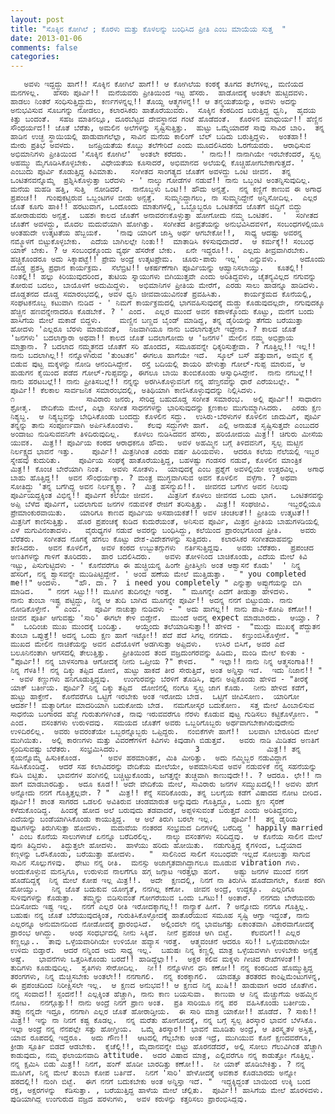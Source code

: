 ```yaml
---
layout: post
title: "ಸೊಕ್ಕಿನ ಕೋಗಿಲೆ ; ಕೊರಳು ಮತ್ತು ಕೊಳಲನ್ನು ಬಂಧಿಸಿದ ಪ್ರೀತಿ ಎಂಬ ಮಾಯೆಯ ಸುತ್ತ  "
date: 2013-01-06
comments: false
categories: 
---
```



       ಅವಳು ಇದ್ದದ್ದು ಹಾಗೆ!! ಸೊಕ್ಕಿನ ಕೋಗಿಲೆ ಹಾಗೆ!! ಆ ಕೋಗಿಲೆಯ ಕಂಠಕ್ಕೆ ತೂಗದ ತಲೆಗಳಿಲ್ಲ, ಮಣಿಯದ ಮನಗಳಿಲ್ಲ.   ಹೆಸರು ಪೂರ್ವಿ!!  ಮನೆಯವರು ಪ್ರೀತಿಯಿಂದ ಇಟ್ಟ ಹೆಸರು.  ಹಾಡೋದಕ್ಕೆ ಅಂತಲೇ ಹುಟ್ಟಿದವಳು.   ಹಾಡಲು ನಿಂತರೆ ಸಂಧಿಸುತ್ತಿದ್ದುದು, ಕರ್ಣಗಳನ್ನಲ್ಲ!! ತೊಯ್ದ ಆತ್ಮಗಳನ್ನ!! ಆ ತನ್ಮಯತೆಯನ್ನು, ಅವಳು ಅದನ್ನು ಅನುಭವಿಸುವ ಸೊಬಗನ್ನು ನೋಡಲು, ಕಲಾರಸಿಕರು ಹಾತೊರೆಯುವರು.  ಸೊಕ್ಕಿನ ಕಂಠದಿಂದ ಬರುತ್ತಿದ್ದ ಧ್ವನಿ,  ಹೃದಯ ಕಿತ್ತು ಬಂದಂತೆ.  ಸಹಜ ಮಾತಿನಲ್ಲೂ, ದೂರಬೆಟ್ಟದ ದೇವಸ್ಥಾನದ ಗಂಟೆ ಹೊಡೆದಂತೆ.  ಕೊರಳಿನ ಮಾಧುರ್ಯ!! ಹೆಣ್ಣಿನ ಸೌಂಧರ್ಯದ!! ಜೊತೆ ಬೆರೆತು, ಅಮಲಿನ ಅಲೆಗಳನ್ನು ಸೃಷ್ಟಿಸುತ್ತಿತ್ತು.  ಹುಟ್ಟು ಒಮ್ಮೆಯಾದರೆ ಸಾವು ಸಾವಿರ ಬಾರಿ.  ತನ್ನ ಹಾಡಿನ ಉಚ್ಛ ಸ್ಥಾಯಿಯಲ್ಲಿ ಹಾಡುವಾಗಲೆಲ್ಲಾ, ಸಾವಿನ ಮನೆಯ ಕಾಲಿಂಗ್ ಬೆಲ್ ಬಡಿದು ಬರುತ್ತಿದ್ದಳು.  ಅಂತಹಾ!! ಮೇರು ಪ್ರತಿಭೆ ಅವಳದು.   ಜನಪ್ರಿಯತೆಯ ಕೊಬ್ಬು ತಲೆಗೇರಿದೆ ಎಂದು ಮೂದಲಿಸಿದರು ಓರಗೆಯವರು.  ಆರಾಧಿಸುವ ಅಭಿಮಾನಿಗಳು ಪ್ರೀತಿಯಿಂದ 'ಸೊಕ್ಕಿನ ಕೋಗಿಲೆ'  ಅಂತಲೇ ಕರೆದರು.   ' ನಾನು!! ನಾನಾಗಿಯೇ ಇರಬೇಕೆಂದರೆ, ಸ್ವಲ್ಪ ಅಹಮ್ಮು ಮೈಗೂಡಿಸಿಕೊಳ್ಳಬೇಕು.  ವಿಧೇಯತೆಯ ಕೂಸಾದರೆ, ಅಭಿಮಾನದ ಅಲೆಯಲ್ಲಿ ಕೊಚ್ಚಿಹೋಗಬೇಕಾಗುತ್ತದೆ. ' ಎಂಬುದು ಪೂರ್ವಿ ಕೊಡುತ್ತಿದ್ದ ಕಿವಿಮಾತು.   ಸಂಗೀತದ ಸಾಂಗತ್ಯದ ಜೊತೆಗೆ ಅವಳದ್ದು ಒಂಟಿ ಜೀವನ.  ತನ್ನ ಒಂಟಿತನವನ್ನೊಮ್ಮೆ  ಪ್ರಶ್ನಿಸಿಕೊಳ್ಳುತ್ತಾ ಬರೆದಳು - ' ನಾಲ್ಕು ಗೋಡೆಗಳ ನಡುವೆ!! ನಾನು ಒಬ್ಬಂಟಿ ಅಂತನ್ನಿಸುವುದಿಲ್ಲ.  ಮನೆಯ ಮಹಡಿ ಹತ್ತಿ, ಸುತ್ತಿ  ನೋಡಿದರೆ.  ನಾನೊಬ್ಬಳು ಒಂಟಿ!! ಹೌದು ಅನ್ಸತ್ತೆ.  ನನ್ನ ಕಣ್ಣಿಗೆ ಕಾಣುವ ಈ ಅಗಾಧ ಪ್ರಪಂಚ!!  ಗುಂಪುಕಟ್ಟಿರುವ ಒಬ್ಬಂಟಿಗಳ ಬೀಡು ಅನ್ಸತ್ತೆ.  ಸುಮ್ಮನಿದ್ದಾಗಲು, ನಾ ಸುಮ್ಮನಿದ್ದೇನೆ ಅನ್ನಿಸೋದಿಲ್ಲ.  ಎಲ್ಲರ ಜೊತೆ ಕೂಗು ಹಾಕಿ!! ಹರಟುವಾಗ, ಒಂದೊಂದು ಮಾತುಗಳಲ್ಲಿ, ಒಬ್ಬೊಬ್ಬರೂ ಒಂಟಿತನದ ಜೊತೆಗೆ ಜಿದ್ದಿಗೆ ಬಿದ್ದು ಹೋರಾಡುವರು ಅನ್ಸತ್ತೆ.  ಬಹಶಃ ಕಾಲದ ಜೊತೆಗೆ ಅನಾವರಣಕೊಳ್ಳುತ್ತಾ ಹೋಗೋದು ನಮ್ಮ ಒಂಟಿತನ.  '  ಸಂಗೀತದ ಜೊತೆಗೆ ಅವಳದ್ದು, ಮೊದಲ ಮದುವೆಯಾಗಿ ಹೋಗಿತ್ತು.  ಸಂಗೀತದ ತೀವ್ರತೆಯನ್ನು ಅನುಭವಿಸಿದವಳಿಗೆ, ಸಂಬಂಧಗಳಲ್ಲಿಯೂ ಅಂತಹುದೇ ಉತ್ಕಟತೆಯ ಹೆಬ್ಬಯಕೆ.   'ನಾವು ಯಾರಿಗೆ ಜಾಸ್ತಿ ಅರ್ಥ ಆಗಬೇಕೋ!!,  ಸಾಧ್ಯ ಆದಷ್ಟು ಅವರನ್ನ ನಮ್ಮೊಳಗೆ ಬಿಟ್ಟುಕೊಳ್ಳಬೇಕು.  ಎದೆಯ ಬಾಗಿಲಲ್ಲೇ ನಿಂತು!!  ಮಾತಾಡಿಸಿ ಕಳಿಸುವುದಾದರೆ.  ಆ ಕರ್ಮಕ್ಕೆ!! ಸಂಬಂಧ ಯಾಕ್ ಬೇಕು. ? ಆ ಸಂಬಂಧಕ್ಕೊಂದು ವ್ಯರ್ಥ ಹೆಸರೇಕೆ ಬೇಕು.  ಏನೇ ಇದ್ದರೂ!!.  ಎಲ್ಲದು ತೀವ್ರವಾಗಿರಬೇಕು.  ಹಚ್ಚಿಕೊಂಡರೂ ಅದು ಸಿಕ್ಕಾಪಟ್ಟೆ!! ಪ್ರೇಮ ಅಂದ್ರೆ ಉತ್ಕಟಪ್ರೇಮ.  ಚೂರು-ಪಾರು  ಇಲ್ಲ'  ಎನ್ನುವಳು.     ಅದೊಂದು ದೊಡ್ಡ ಪ್ರಶಸ್ತಿ ಪ್ರಧಾನ ಕಾರ್ಯಕ್ರಮ.  ಸೆಲೆಬ್ರಿಟಿ!! ಆಕರ್ಷಣೆಗಾಗಿ ಪೂರ್ವಿಯನ್ನು ಆಹ್ವಾನಿಸಲಾಯ್ತು.   ಕೂತಲ್ಲಿ!! ನಿಂತಲ್ಲಿ!! ಹಲ್ಲು ಕಿರಿಯುವುದರಿಂದ, ತುಟಿಯ ಸ್ನಾಯುಗಳು ಬಿಗಿಯುತ್ತವೇ ಎಂದು ಅರಿತಿದ್ದವಳು, ಚೈತನ್ಯವಿಲ್ಲದ ನಗುವನ್ನು ತೋರುವ ಬದಲು, ಬಾಯೊಳಗೆ ಅದುಮಿದ್ದಳು.  ಅಭಿಮಾನಿಗಳ ಪ್ರೀತಿಯ ಮೇರೆಗೆ, ಎರಡು ಸಾಲು ಹಾಡನ್ನೂ ಹಾಡಿದಳು.  ದೊಡ್ಡತನದ ದೊಡ್ಡ ಸಮಾರಂಭದಲ್ಲಿ, ಅವಳ ಧ್ವನಿ ಜೀವವಾಯುವಿನಂತೆ ಪ್ರವಹಿಸಿತು.     ಕಾರ್ಯಕ್ರಮದ ಕೊನೆಯಲ್ಲಿ, ಸಂಘಟಕನೊಬ್ಬ ಕಟುವಾಗಿ ನುಡಿದ - ' ನಿಮಗೆ ಕಾರ್ಯಕ್ರಮದಲ್ಲಿ ಭಾಗವಹಿಸುವುದಕ್ಕೆ ದುಡ್ಡು ಕೊಡುವುದಲ್ಲದೇ, ನಗುವುದಕ್ಕೂ ಹೆಚ್ಚಿನ ಹಣವನ್ನೇನಾದರೂ ಕೊಡಬೇಕೆ. ? ' ಎಂದ.  ಎಲ್ಲರ ಮುಂದೆ ಅವನ ಕಪಾಳಕ್ಕೊಂದು ಕೊಟ್ಟು, ಮನೆಗೆ ಬಂದು ಹಾಸಿಗೆಯ ಮೇಲೆ ಮಕಾಡೆ ಬಿದ್ದಳು.    ಮಣ್ಣಿನ ಬಣ್ಣದ ಬೈಂಡ್ ಮಾಡಿದ್ದ, ತನ್ನ ಡೈರಿಯನ್ನು ತೆಗೆದು ಬರೆಯುತ್ತಾ ಹೋದಳು 'ಎಲ್ಲರೂ ಬೆರಳು ಮಾಡುವಂತೆ,  ನಿಜವಾಗಿಯೂ ನಾನು ಬದಲಾಗುತ್ತಲೇ ಇದ್ದೇನಾ. ? ಕಾಲದ ಜೊತೆ 'ಜನಗಳು' ಬದಲಾಗ್ತಾರಾ ಅಥವಾ!! ಕಾಲದ ಜೊತೆ ಬದಲಾಗೋದು ಆ 'ಜನಗಳ' ಮೇಲಿನ ನಮ್ಮ ಅಭಿಪ್ರಾಯ ಮಾತ್ರಾನಾ. ? ಬದಲಾದ ನಮ್ಮತನದ ಜೊತೆಗೆ ಸರಿ ಹೊಂದದ, ಸಮೂಹವನ್ನೇ ಧಿಕ್ಕರಿಸುತ್ತೇವಾ. ? ಗೊತ್ತಿಲ್ಲ!! ಇಲ್ಲ!! ನಾನು ಬದಲಾಗಿಲ್ಲ!! ನನ್ನೊಳಗಿರುವ 'ತುಂಟತನ' ಈಗಲೂ ಹಾಗೆಯೇ ಇದೆ.  ಸ್ಕೂಲ್ ಬಸ್ ಹತ್ತುವಾಗ, ಅಮ್ಮನ ಕೈ ಬಿಡುವ ಪುಟ್ಟ ಮಕ್ಕಳನ್ನು ನೋಡಿ ಆನಂದಿಸಿದ್ದೇನೆ.  ರಸ್ತೆ ಬದಿಯಲ್ಲಿ ಶಾಯರಿ ಹೇಳುತ್ತಾ ಗೋಲ್-ಗುಪ್ಪ ಮಾರುವ, ಆ ಹುಡುಗನ ಕೈಯಿಂದ ಪಡೆದ ಗೋಲ್-ಗುಪ್ಪವನ್ನು, ಈಗಲೂ ಬಾಯಿ ತುಂಬಿಕೊಂಡು ಆಸ್ವಾಧಿಸಿದ್ದೇನೆ.  ನಾನು ನಗಬಲ್ಲೆ!! ನಾನು ಹರಟಬಲ್ಲೆ!! ನಾನು ಪ್ರೀತಿಸಬಲ್ಲೆ!! ನನ್ನನ್ನು ಅರಗಿಸಿಕೊಳ್ಳುವನಿಗೆ ನನ್ನ ಹೆಣ್ತನವನ್ನು ಧಾರೆ ಎರೆಯಬಲ್ಲೇ. "  ಪೂರ್ವಿ!! ಕೆಲಕಾಲ ಸಾರ್ವಜನಿಕ ಸಮಾರಂಭದಲ್ಲಿ, ಅತಿಥಿಯಾಗಿ ಕಾಣಿಸಿಕೊಳ್ಳುವುದನ್ನು ನಿಲ್ಲಿಸಿದಳು.                  ೧                ಸಾವಿರಾರು ಜನರು, ಸೇರಿದ್ದ ಬಹುದೊಡ್ಡ ಸಂಗೀತ ಸಮಾರಂಭ.  ಅಲ್ಲಿ ಪೂರ್ವಿ!! ಸಾಧಾರಣ ಶ್ರೋತೃ.  ವೇದಿಕೆಯ ಮೇಲೆ, ಎಲ್ಲಾ ಸಂಗೀತ ಸಾಧನಗಳನ್ನು ಭಾರಿಸುವುದನ್ನು ಕ್ಷಣಕಾಲ ಮುಗುಮ್ಮಾಗಿಸಿದರು.  ಎರಡು ಕ್ಷಣ ನಿಶ್ಯಬ್ದ.  ಆ ನಿಶ್ಯಬ್ದವನ್ನು ಬೇಧಿಸಿಕೊಂಡು ಬಂದದ್ದು ಕೊಳಲಿನ ಸದ್ದು.  ಉಸಿರು-ಬೆರಳುಗಳ ಕೊಳಲಿನ ಜಾದುವಿಗೆ, ಪೂರ್ವಿ ತನ್ನನ್ನು ತಾನು ಸಂಪೂರ್ಣವಾಗಿ ಅರ್ಪಿಸಿಕೊಂಡಳು.   ಕೆಲವು ಸದ್ದುಗಳೇ ಹಾಗೆ.  ಎಲ್ಲಿ ಅನಾಹುತ ಸೃಷ್ಟಿಸುತ್ತವೇ ಎಂಬುದರ ಅಂದಾಜು ನುಡಿಸುವವನಿಗೇ ತಿಳಿದಿರುವುದಿಲ್ಲ.   ಕೊಳಲು ನುಡಿಸಿದವನ ಹೆಸರು, ಹರಿಯೋದಯ ಮಿತ್ರ!! ಚಿಗುರು ಮೀಸೆಯ ಯುವಕ.  ಮಿತ್ರ!! ಪೂರ್ವಿಯ ಕಂಠದ ಆರಾಧಕನೂ ಹೌದು.  ಅವಳ ಅಹಮ್ಮಿನ ಬಗ್ಗೆ ತಿಳಿದವನಿಗೆ, ಸ್ವಲ್ಪ ಮಟ್ಟಿನ ನಿರ್ಲಕ್ಷ್ಯದ ಭಾವನೆ ಇತ್ತು.    ಪೂರ್ವಿ!! ಮಿತ್ರನಿಗಿಂತ ಎರಡು ವರ್ಷ ಹಿರಿಯವಳು.  ಆದರೂ ಕಲೆಯ ನೆಲೆಯಲ್ಲಿ ಇಬ್ಬರ ಸ್ನೇಹವು ಕುದುರಿತು.    ಪೂರ್ವಿಯ ಸಂಘಕ್ಕೆ ಹಾತೊರೆಯುತ್ತಿದ್ದ, ಬಹಳಷ್ಟು ಗಂಡಸರ ನಡುವೆ, ಕೊಳಲಿನ ಮಾಂತ್ರಿಕ ಮಿತ್ರ!! ಕೊಂಚ ಬೇರೆಯಾಗಿ ನಿಂತ.  ಅವಳು ಸೋತಳು.  ಯಾವುದಕ್ಕೆ ಎಂಬ ಪ್ರಶ್ನೆಗೆ ಅವಳಲ್ಲಿಯೇ ಉತ್ತರವಿಲ್ಲ.  ಅಗಾಧ ಬಾಹು ಹೊತ್ತಿದ್ದ!!  ಅವನ ಸೌಂಧರ್ಯಕ್ಕಾ. ? ಮಂತ್ರ ಮುಗ್ಧವಾಗಿಸುವ ಅವನ ಕೊಳಲಿನ  ವಳ್ಳೆಗಾ. ? ಅಥವಾ  ಸೋತಿದ್ದು 'ತನ್ನ ಬಗೆಗಿದ್ದ ಅವನ ನಿರ್ಲಕ್ಷ್ಯಕ್ಕಾ. ?  ಮಿತ್ರ ಹಸನ್ಮುಖಿ!!.  ಜೀವನದ ಬಗೆಗಿನ ಅವನ ನಿಲುವು ಪೂರ್ವಿಯದ್ದಕ್ಕಿಂತ ವಿಭಿನ್ನ!! ಪೂರ್ವಿಗೆ ಕಲೆಯೇ ಜೀವನ.   ಮಿತ್ರನಿಗೆ ಕೊಳಲು ಜೀವನದ ಒಂದು ಭಾಗ.   ಒಂಟಿತನವನ್ನು ಅಪ್ಪಿ ಬೆಳೆದ ಪೂರ್ವಿಗೆ, ಬದಲಾಗುವ ಜನಗಳ ನಡುವಳಿಕೆ ರೇಜಿಗೆ ತರಿಸುತ್ತಿತ್ತು.  ಮಿತ್ರ!! ಸಂಘಜೀವಿ.    ಇಬ್ಬರಲ್ಲಿಯೂ ಪ್ರೇಮಾಂಕುರವಾಯಿತು.   ಯಾರಿಗೂ ಕಾಣದ ಪೂರ್ವಿಯ ಅಸಹಾಯಕತೆ!! ಅವಳ ಚಂಚಲತೆ!! ಪ್ರೀತಿಯ ಉತ್ಕಟತೆ!! ಮಿತ್ರನಿಗೆ ಕಾಣಿಸುತ್ತಿತ್ತು.  ಹೊರ ಪ್ರಪಂಚಕ್ಕೆ ಕುಡಿದ ಕುದುರೆಯಂತೆ, ಅನಿಸುವ ಪೂರ್ವಿ, ಮಿತ್ರನ ಪ್ರೀತಿಯ ಬಾಹುಗಳಡಿಯಲ್ಲಿ ಎಳೆ ಮಗುವಿನಂತಾದಳು.   ವೈರುಧ್ಯಗಳ ನಡುವೆ ಅವರನ್ನು ಬಂಧಿಸಿದ್ದು, ಕಲೆಯಿಂದ ಪ್ರಾರಂಭಗೊಂಡ ಪ್ರೀತಿ.    ಅವರು ಬೆರೆತರು.  ಸಂಗೀತದ ನೊಗಕ್ಕೆ ಹೆಗಲು ಕೊಟ್ಟು ದೇಶ-ವಿದೇಶಗಳನ್ನು ಸುತ್ತಿದರು.  ಕಲಾರಸಿಕರ ಸಂಗೀತದಾಹವನ್ನು ತಣಿಸಿದರು.  ಅವನ ಕೊಳಲಿಗೆ,  ಅವಳ ಕಂಠದ ಉಬ್ಬುತಗ್ಗುಗಳು  ನರ್ತಿಸುತ್ತಿದ್ದವು.   ಅವರು ಬೆರೆತರು.  ಪ್ರಪಂಚದ ಅಣತಿಗಳನ್ನು ಗಾಳಿಗೆ ತೂರಿದರು.  ಹಾರ ಬದಲಿಸಿದರು.   ಅವಳು ತೋಳಿನಿಂದ ಬಾಚಿಕೊಂಡು, ಎದೆಯ ಮೇಲೆ ಕಿವಿ ಇಟ್ಟು, ಪಿಸುಗುಟ್ಟಿದಳು - ' ಕೊನೆವರೆಗೂ ಈ ಹುಚ್ಚಿಯನ್ನ ಹಿಂಗೇ ಪ್ರೀತಿಸ್ತೀನಿ ಅಂತ ಆಶ್ವಾಸನೆ ಕೊಡು'  ' ನಿನ್ನ ಹೆಸರಿಗೆ, ನನ್ನ ಶ್ವಾಸವನ್ನೇ ಮುಡಿಪಿಟ್ಟಿದ್ದೇನೆ. ' ಅಂದ ಹಣೆಯ ಮೇಲೆ ಮುತ್ತಿಡುತ್ತಾ.   " you completed me!!" ಅಂದಳು.   "ಹೌ. ದಾ. ?  i need you completely " ಎನ್ನುತ್ತಾ ಅಪ್ಪುಗೆಯನ್ನು ಬಿಗಿ ಮಾಡಿದ.   " ನನಗೆ ಸಿಟ್ಟು!!! ಮೂಗಿನ ತುದಿನಲ್ಲೇ ಇರತ್ತೆ.  " ಮೂಗನ್ನೇ ಎದೆಗೆ ತೀಡುತ್ತಾ ಹೇಳಿದಳು.    " ನಾನು ತುಂಬಾ ಇಷ್ಟ ಪಟ್ಟಿದ್ದು, ನಿನ್ನ ಆ ತುದಿ ಬಾಗಿದ ಮೂಗನ್ನೇ ಪೂರ್ವಿ!! ಅದನ್ನ ನನಗೆ ಬಿಟ್ಟುಬಿಡು. ನಾನು ನೋಡಿಕೊಳ್ತೇನೆ. " ಎಂದ.   ಪೂರ್ವಿ ನಾಚುತ್ತಾ ನುಡಿದಳು - " ಅದು ಹಾಗಲ್ಲ!! ನಾನು ಪಾಪಿ-ಕೋಪಿ ಕಣೋ!! ಜೀವನ ಪೂರ್ತಿ ಆಗುವಷ್ಟು 'ಸಾರಿ' ಈಗಲೇ ಕೇಳಿ ಬಿಡ್ತೇನೆ.  ಮುಂದೆ ಅದನ್ನ expect ಮಾಡಬಾರದು.  ಆಯ್ತಾ. ? "  ಒಂದಿಂಚು ಮುಖ ಮುಂದಕ್ಕೆ ಬಂದಿತ್ತು.   ಆಯ್ತೆಂದು ತಲೆಯಾಡಿಸುತ್ತಾ!! ಹೇಳಿದ -  "ಮುದ್ದು ಮುಖಕ್ಕೆ ಪೆದ್ದುತನ ತುಂಬಾ ಒಪ್ಪುತ್ತೆ!! ಅದನ್ನ ಒಂದು ಕ್ಷಣ ಹಾಗೆ ಇಟ್ಕೋ!! ಪದೆ ಪದೆ ಸಿಗಲ್ಲ ನನಗದು.  ಕಣ್ತುಂಬಿಸಿಕೊಳ್ತೇನೆ. "  ಮುಖದ ಮೇಲಿನ ನಾಚಿಕೆಯನ್ನು ಅವನ ಎದೆಯೊಳಗೆ ಅಡಗಿಸುತ್ತಾ ಅಪ್ಪಿದಳು.   ಉಸಿರ ಬಿಸಿಗೆ, ಅವರ ಎದೆ ಬಲೂನಿನಂತಾಗಿ ಆಗಸದಲ್ಲಿ ತೇಲುತ್ತಿತ್ತು.   ಪ್ರೀತಿಯಿಂದ ತಂದ ವಜ್ರದುಂಗರವನ್ನು ಹಿಡಿದು, ಮಂಡಿ ಮೇಲೆ ಕುಳಿತು - "ಪೂರ್ವಿ!! ನನ್ನ ಬಾಳಸಂಗಾತಿ ಆಗೋದಕ್ಕೆ ನೀನು ಒಪ್ತೀಯ ?" ಕೇಳಿದ.   " ಇಲ್ಲಾ!! ನಾನು ನಿನ್ನ ಆತ್ಮಸಂಗಾತಿ!! ನಿನ್ನ ಗೆಳತಿ!! ನನ್ನ ದಿಕ್ಕು ತಪ್ಪಿದ ದೋಣಿ, ಹುಟ್ಟು ಹಾಕದೆ ತೀರ ಸೇರುತ್ತಿದೆ, ಅಂತ ಅನ್ನಿಸ್ತಾ ಇದೆ.  ಇದು ನಿಜಾನ!! " - ಅವಳ ಕಣ್ಣುಗಳು ಹನಿಗೂಡುತ್ತಿದ್ದವು.   ಉಂಗುರವನ್ನು ಬೆರಳಿಗೆ ತೊಡಿಸಿ, ಪುನಃ ಅಪ್ಪಿಕೊಂಡು ಹೇಳಿದ - "ತೀರಕ್ಕೆ ಯಾಕ್ ಬರ್ತೀಯ. ಪೂರ್ವಿ? ನಿನ್ನ ದಿಕ್ಕು ತಪ್ಪಿದ  ದೋಣಿನಲ್ಲಿ ನಂಗೂ ಸ್ವಲ್ಪ ಜಾಗ ಕೊಡು.  ನೀನು ಹೇಳಿದ ಕಡೆಗೆ, ಹುಟ್ಟು ಹಾಕ್ತೇನೆ.  ಕೊನೆವರೆಗೂ ಒಟ್ಟಿಗೆ ಇರಬೇಕು ಅಂತ ಇರೋದು ಬೇಡ.  ಒಟ್ಟಿಗೆ ಜೀವಿಸೋಣ.  ಯಾರಿಗೋ ಆದರ್ಶ!! ಮತ್ಯಾರಿಗೋ ಮಾದರಿಯಾಗಿ ಬದುಕೋದು ಬೇಡ.  ನಮಗೋಸ್ಕರ ಬದುಕೋಣ.  ಸತ್ತ ಮೇಲೆ ಹಿಂಬಾಲಿಸುವ ಸಾಧನೆಯ ಬಂಗಾರದ ಹೆಜ್ಜೆ ಗುರುತುಗಳಿಗಿಂತ, ನಾವು ಇರುವವರೆಗೂ ನೆರಳು ಕೊಡುವ ಪುಟ್ಟ ಗುಡಿಸಲು ಕಟ್ಟಿಕೊಳ್ಳೋಣ. " ಎಂದ.   ವಸಂತಗಳು ಉರುಳಿದವು.  ಸಮಯದ ಜೊತೆಗೆ ಅವರು ಒಬ್ಬರಿಗೊಬ್ಬರು ಅರ್ಥವಾಗಬೇಕಾಗಿರುವುದೇನು ಉಳಿದಿರಲಿಲ್ಲ.  ಅವರು ಅವರಂತೆಯೇ ಒಬ್ಬರನ್ನೊಬ್ಬರು ಒಪ್ಪಿದ್ದರು.  ನಂಬಿಕೆಗಳೇ ಹಾಗೆ!!  ಬಲವಾಗಿ ಬೇರೂರಿದ ಮೇಲೆ ಮುಗಿಯಿತು.  ಅಲ್ಲಿ ಕಾರಣಗಳು ಮತ್ತು ವಿವರಣೆಗಳಿಗೆ ಕಿವಿಗಳು ಕಿವುಡಾಗಿ ಬಿಡುತ್ತವೆ.   ಅವರು ನಾಡಿ ಮಿಡಿತದ ಅಣತಿಗೆ ಸ್ಪಂದಿಸುವಷ್ಟು ಬೆರೆತರು.  ಸಂಭ್ರಮಿಸಿದರು.                 3               ಮಿತ್ರ!! ತನ್ನ ಕೈಯನ್ನೊಮ್ಮೆ ಹಿಸುಕಿಕೊಂಡ.    ' ಅವಳ ಹಠಮಾರಿತನ, ಮಿತಿ ಮೀರಿತ್ತು.  ಅದು ನಮ್ಮಿಬ್ಬರ ನಡುವಿದ್ದಾಗ ಸಹಿಸಿಕೊಂಡಿದ್ದೆ.  ಆದರೆ ಸಹ ಕಲಾವಿದರನ್ನು ವೇದಿಕೆಯ ಮೇಲೆಯೇ, ಅಪಮಾನಿಸುವ ಅವಳ ನಡುವಳಿಕೆ ನನ್ನ ಸಹನೆಯನ್ನು ಕೆಡಿಸಿ ಬಿಟ್ಟಿತು.  ಭಾವನೆಗಳ ಹಂಗಿನಲ್ಲಿ ಬಚ್ಚಿಟ್ಟುಕೊಂಡು, ಜಗತ್ತನ್ನೇ ತುಚ್ಚವಾಗಿ ಕಾಣುವುದೇ!!. ? ಆದರೂ. ಛೇ!! ನಾ ಹಾಗೆ ಮಾಡಬಾರದಿತ್ತು.  ಅದೂ ಕೂಡ!! ಅದೇ ವೇದಿಕೆಯ ಮೇಲೆ, ಸಾವಿರಾರು ಜನಗಳ ಸಮ್ಮುಖದಲ್ಲಿ!! ಅವಳು ಹೇಗೆ ಅನ್ನೋದು ನನಗೆ ಗೊತ್ತಿತ್ತಲ್ಲವೇ. ? "  ಮಿತ್ರ!! ಕೆನ್ನೆ ಸವರಿಕೊಂಡು, ತನ್ನ ಬಲಗೈಯ ಕಡೆಗೆ ವಿಷಾದದ ನೋಟ ಬೀರಿದ.   ಪೂರ್ವಿ!! ಶಾಂತ ಸಾಗರದ ಒಡಲಲಿ ಅವಿತಿರುವ ಚಂಡಮಾರುತ ಅನ್ನುವುದು ಗೊತ್ತಿದ್ದೂ, ಒಂದು ಕ್ಷಣ ಸೈರಣೆ ಕಳೆದುಕೊಂಡಿದ್ದ.  ಹಿಂದಕ್ಕೆ ಹೋದ ಅಲೆ ಬರುವುದು ತಡವಾದರೆ, ಅಪ್ಪಳಿಸುವಂತೆ ಬರುತ್ತದೆ ಎಂದು ಅರಿತಿದ್ದವನು, ಎದೆಯನ್ನು ಬಂಡೆಯಾಗಿಸಿಕೊಂಡು ಕಾಯುತ್ತಿದ್ದ.  ಆ ಅಲೆ ತಿರುಗಿ ಬರಲೇ ಇಲ್ಲ.    ಪೂರ್ವಿ!!  ತನ್ನ ಡೈರಿಯ ಪುಟಗಳನ್ನು ತಿರುಗಿಸುತ್ತಾ ಹೋದಳು.  ಮದುವೆಯ ನಂತರದ ಸಂಭ್ರಮದ ದಿನಗಳಲ್ಲಿ ಬರೆದಿದ್ದ ' happily married ' ಎಂಬ ಕೊನೆಯ ಸಾಲುಗಳಾಚೆ ಏನನ್ನೂ ಬರೆದಿರಲಿಲ್ಲ.   ನಾಲ್ಕು ವಸಂತಗಳು ಸರಿದಿದ್ದವು.  ಆ ಕೊನೆಯ ಸಾಲಿನ ಮೇಲೆ ಪುನಃ ತಿದ್ದಿದಳು.  ತಿದ್ದುತ್ತಲೇ ಹೋದಳು.  ಹಾಳೆಯು ಹರಿದು ಹೋಯಿತು.  ನಡುಗುತ್ತಿದ್ದ ಕೈಗಳಿಂದ, ಒದ್ದೆಯಾದ ಕಣ್ಗಳನ್ನು ಒರೆಸಿಕೊಂಡು, ಬರೆಯುತ್ತಾ ಹೋದಳು.   "  ಸಾಲಿನಿಂದ ಸಾಲಿಗೆ ಸಂಬಂಧವೇ ಇಲ್ಲದೆ ಸೋಲುತ್ತಾ ಸಾಗುವ ಸಾವಿನ ಸೊಲ್ಲುಗಳಿವು.  ಥೇಟು ನನ್ನ ರೀತಿ.  ಮನಸ್ಸು ಅಜಾಗೃತವಾಗಿದ್ದಾಗಲೂ ಮೂಡುವ vibration ಗಳು.  ಅಂದುಕೊಳ್ಳುವ ಮನಸ್ಸಿಗೂ, ಉರುಳುವ ನಾಲಗೆಗೂ ಹಗ್ಗ ಜಗ್ಗಾಟ ಇರತ್ತಲ್ಲಾ ಹಂಗೆ.   ಅಷ್ಟು ಜನಗಳ ಮುಂದೆ ನನಗೆ ಹೊಡೆದಿದ್ದಕ್ಕೆ  ನಿನ್ನ ಮೇಲೆ ಕೋಪ ಇಲ್ಲ ಮಿತ್ರ!!.  ಅದೇ  ಕ್ಷಣದಲ್ಲಿ, ನಿನಗೆ ನಾ ತಿರುಗಿಸಿ ಹೊಡೆದಾಗಲೇ, ಕೋಪ ಕರಗಿ ಹೋಯ್ತು.   ನಿನ್ನ ಜೊತೆ ಬದುಕುವ ಯೋಗ್ಯತೆ, ನನಗಿಲ್ಲ ಕಣೋ.  ಜೀವನ ಅಂದ್ರೆ, ಉದ್ದಕ್ಕೂ.  ಎಲ್ಲರಿಗೂ ಸುಳಿವುಗಳನ್ನು ಕೊಡುತ್ತಾ.  ತಮ್ಮನ್ನು ಬಿಡಿಸುವಂತೆ ಗೋಗರೆಯುವ ಒಂದು ಒಗಟು!! ಅಂತಾರೆ.  ನನಗದು ಬೇರೆಯವರು ಬಿಡಿಸೋದು ಇಷ್ಟ ಇಲ್ಲ.  ನನಗೆ ಎಲ್ಲರ ರೀತಿ ಇರೋದಕ್ಕಾಗಲ್ಲ!! ನಾನ್ಯಾಕೆ ಹೀಗೆ. ? ಅನ್ನೋದು ನನಗೂ ಗೊತ್ತಿಲ್ಲ.  ಬಹುಷಃ ನನ್ನ ಜೊತೆ ಬೆರೆಯುವುದಕ್ಕಿಂತ, ಗುರುತಿಸಿಕೊಳ್ಳೋದಕ್ಕೆ ಹಾತೊರೆಯುವ ಸಮೂಹ ಸೃಷ್ಟಿ ಆಗ್ತಾ ಇದ್ದಂತೆ, ನಾನು ಎಲ್ಲರನ್ನೂ ಅನುಮಾನದಿಂದ ನೋಡೋದಕ್ಕೆ ಪ್ರಾರಂಭಿಸಿದೆ.  ಅಲ್ಲಿಂದಲೇ ನನ್ನ ಭಾವಜಗತ್ತು ಏಕಾಂತವಾಗಿ ವಿಕಾರವಾಗೋದಕ್ಕೆ ಪ್ರಾರಂಭ ಆಗಿದ್ದು.   ಅಂಥ ಸಂಧರ್ಭದಲ್ಲಿ ನೀನು ಸಿಕ್ಕಿದೆ.  ನೀನೆ ಪ್ರಪಂಚ ಆಗಿ ಬಿಟ್ಟೆ.    ಕೆಲವರಿಗೆ!! ಎಲ್ಲರ ಕಣ್ಣಲ್ಲೂ..  ತಾವು ಒಳ್ಳೆಯವಾರಿಗಿಯೇ ಉಳಿಯೋ ಹವ್ಯಾಸ ಇರತ್ತೆ.  ಆತ್ಮವಂಚನೆ ಆದರೂ ಸರಿ!! ಒಳ್ಳೆಯವರಾಗಿಯೇ ಉಳಿದು ಬಿಡ್ತಾರೆ.  ಆದರೆ ನನ್ನಿಂದ ಅದು ಸಾಧ್ಯ ಇಲ್ಲ.  ಬಹುಷಃ ನಿನ್ನ ಕಣ್ಣಲ್ಲಿ ಮಾತ್ರ ಒಳ್ಳೆಯವಳಾಗಿ ಉಳಿಬೇಕು ಅನ್ಸತ್ತೆ ಅಷ್ಟೆ.   ಭಾವನೆಗಳು ಒತ್ತರಿಸಿಕೊಂಡು ಬರದೆ!! ಹಾಡಿದ್ದೆಲ್ಲಾ!!.  ಅಕ್ಷರ ಕಲಿವ ಮಕ್ಕಳು ಗೀಚಿದ ರೇಖೆಗಳಂತೆ!! ತುದಿಗಳು ಕೂಡುವುದಿಲ್ಲ.  ಶೃತಿಗಳು ಸೇರೋದಿಲ್ಲ.  ನೀ!! ನನ್ನೊಳಗಿನ ಧನಿ ಕಣೋ!! ನನ್ನ ಕಂಠದಿಂದ ಹೊಮ್ಮುತ್ತಿದ್ದ  ತರಂಗಗಳು, ನಿನ್ನ ಮೆಚ್ಚಿಸಬೇಕು ಅಂತಲೇ!! ನನಗಾಗಲಿ.  ನನ್ನ ಕಂಠಕ್ಕಾಗಲಿ.  ಯಾವತ್ತೂ ತರತರದ ಕಾಂಪ್ಲಿಮೆಂಟುಗಳನ್ನ, ಈ ಪ್ರಪಂಚದಿಂದ ನಿರೀಕ್ಷಿಸಲೇ ಇಲ್ಲ.  ಆ ಕ್ಷಣದ ಅನುಭವ!! ಆ ಕ್ಷಣದ ನಿನ್ನ ಖುಷಿ!! ಹಾಡುವಾಗ ಅದರ ಜೊತೆಗಿನ.  ನನ್ನ ಸಂವಾದ!! ಸ್ಪಂದನೆ!! ಎಲ್ಲಕ್ಕಿಂತ ಹೆಚ್ಚಾಗಿ, ನಾನು ಕಾಣ ಬಯಸುವಾ.  ಕಾಣುವಾ ಆ ನಿನ್ನ ಮೆಚ್ಚುಗೆಯ ಅಹಮ್ಮಿನ ನೋಟ.  ನನಗ್ಗೊತ್ತು!! ನಾನು ಅಂದ್ರೆ ನಿನಗೆ ಪ್ರಾಣ ಅಂತ.  ಪ್ರತಿ ಸಾರಿಯೂ ನನ್ನ ಪರ  ವಹಿಸಿಕೊಂಡು ಬರ್ತೀಯ.  ತಪ್ಪು ನನ್ನದೇ ಇದ್ರೂ, ನನಗಾಗಿ ಎಲ್ಲರ ಜೊತೆ ಹೋರಾಡ್ತೀಯ.  ಈ ಸಾರಿ ಮಾತ್ರ ಯಾಕೋ!! ಹೊಡೆದೆ. ? ಸಾಕು!! ಮಿತ್ರ!! ಇನ್ನು ನಾ ನಿನಗೆ ಕಷ್ಟ ಕೊಡಲ್ಲ.  ನನ್ನ ಮರೆತು ಹೋಗೋದಕ್ಕೆ, ನನ್ನ ಬಗ್ಗೆ ಸ್ವಲ್ಪ ತಿರಸ್ಕಾರ ಭಾವನೆ ಬೆಳೆಸಿಕೊ.  ಇಲ್ಲಾ ಅಂದ್ರೆ ನನ್ನ ನೆನಪಲ್ಲೇ ಸತ್ತು ಹೋಗ್ತೀಯ.  ಒಮ್ಮೆ ತಿರಸ್ಕಾರ!! ಭಾವನೆ ಮೂಡಿತು ಅಂದ್ರೆ, ಆ ತಿರಸ್ಕೃತಳ ಅಸ್ತಿತ್ವ, ಯಾವ ರೂಪದಲ್ಲಿ ಇದ್ದರೂ.  ಅದು ಗೌಣ!!  ಆಟದಲ್ಲಿ ಗೆಲ್ಲಬೇಕು ಅಂತ ಇದ್ರೆ, ಮುಗಿಯುವ ಕೊನೆ ಕ್ಷಣದವರೆಗೂ, ಕ್ರೀಡಾ ಸ್ಪೂರ್ತಿ ಬಿಡದೆ ಆಡಬೇಕು.  ಕೈಚೆಲ್ಲಿ!!, ಮೈದಾನವನ್ನೇ ಬಿಟ್ಟು ಹೊರನಡೆದರೆ, ಅಲ್ಲಿ ಸೋಲು ಗೆಲುವಿಗಿಂತ ಹೆಚ್ಚಾಗಿ ಕಾಡುವುದು, ನಮ್ಮ ಫಲಾಯನವಾದಿ attitude.  ಅದರ ವಿಷಾದ ಮಾತ್ರ, ಎಲ್ಲಿವರೆಗೂ ನನ್ನ ಕಾಡುತ್ತೋ ಗೊತ್ತಿಲ್ಲ.    ನನ್ನ ಕ್ಷಮಿಸಿ ಬಿಡು ಮಿತ್ರ!! ನಿನಗೆ, ಹಂಗ್ ಹೊಡೀ ಬಾರದಿತ್ತು ಕಣೋ!!.  ನೀ ಯಾಕ್ ಹೊಡಿಬೇಕಿತ್ತು. ? ನನ್ನ ಮೂಗಿಗೆ, ನಿನ್ನ ಮೇಲೆ ತುಂಬಾ ಕೋಪ ಬರ್ತಿದೆ.  ನಿನಗೆ 'ಸಾರಿ' ಹೇಳೋದಕ್ಕೆ ಅವಕಾಶ ಕೊಡಬಾರದು ಅನ್ನೋ ಹಠದಲ್ಲಿ!! ನುಂಗಿ ಬಿಟ್ಟೆ.  ಈಗ ನನಗೆ ಬದುಕಬೇಕು ಅಂತ ಅನ್ನಿಸ್ತಾ ಇದೆ. "  ಇದ್ದಕ್ಕಿದ್ದಂತೆ ಬಾಯಿಂದ ಉಕ್ಕಿ ಬಂದ ರಕ್ತ, ಅಕ್ಷರಗಳನ್ನು  ಕೆಡಿಸುತ್ತಾ. , ಬರೆಯುತ್ತಿದ್ದ ಹಾಳೆಯ ಮೇಲೆ ಚೆಲ್ಲಿತು.  ಪೂರ್ವಿ!! ಹಾಸಿಗೆಯ ಮೇಲೆ ಹೊರಳಿದಳು.  ಪುಡಿಯಾಗಿದ್ದ ಉಂಗುರುದ ವಜ್ರದ ಹರಳುಗಳು,  ಅವಳ ಕರುಳನ್ನು ಕತ್ತರಿಸಲು ಪ್ರಾರಂಭಿಸಿದ್ದವು. 
